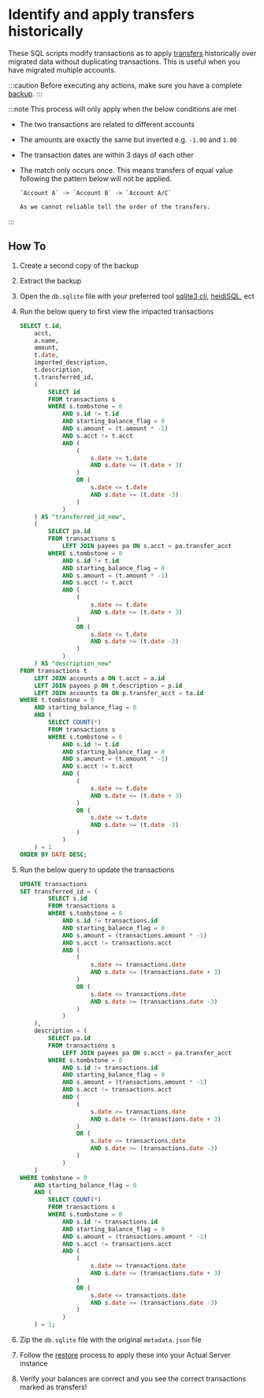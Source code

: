 # Identify and apply transfers historically

These SQL scripts modify transactions as to apply [transfers](../../transactions/transfers.md) historically over migrated data without duplicating transactions. This is useful when you have migrated multiple accounts.

:::caution
Before executing any actions, make sure you have a complete [backup](../../backup-restore/backup.md).
:::

:::note
This process will only apply when the below conditions are met

- The two transactions are related to different accounts
- The amounts are exactly the same but inverted e.g. `-1.00` and `1.00`
- The transaction dates are within 3 days of each other

- The match only occurs once. This means transfers of equal value following the pattern below will not be applied.

      `Account A` -> `Account B` -> `Account A/C`

      As we cannot reliable tell the order of the transfers.

:::

## How To

1. Create a second copy of the backup
2. Extract the backup
3. Open the `db.sqlite` file with your preferred tool [sqlite3 cli](https://www.sqlite.org/cli.html), [heidiSQL](https://www.heidisql.com/), ect
4. Run the below query to first view the impacted transactions

   ```sql
   SELECT t.id,
       acct,
       a.name,
       amount,
       t.date,
       imported_description,
       t.description,
       t.transferred_id,
       (
           SELECT id
           FROM transactions s
           WHERE s.tombstone = 0
               AND s.id != t.id
               AND starting_balance_flag = 0
               AND s.amount = (t.amount * -1)
               AND s.acct != t.acct
               AND (
                   (
                       s.date >= t.date
                       AND s.date <= (t.date + 3)
                   )
                   OR (
                       s.date <= t.date
                       AND s.date >= (t.date -3)
                   )
               )
       ) AS "transferred_id_new",
       (
           SELECT pa.id
           FROM transactions s
               LEFT JOIN payees pa ON s.acct = pa.transfer_acct
           WHERE s.tombstone = 0
               AND s.id != t.id
               AND starting_balance_flag = 0
               AND s.amount = (t.amount * -1)
               AND s.acct != t.acct
               AND (
                   (
                       s.date >= t.date
                       AND s.date <= (t.date + 3)
                   )
                   OR (
                       s.date <= t.date
                       AND s.date >= (t.date -3)
                   )
               )
       ) AS "description_new"
   FROM transactions t
       LEFT JOIN accounts a ON t.acct = a.id
       LEFT JOIN payees p ON t.description = p.id
       LEFT JOIN accounts ta ON p.transfer_acct = ta.id
   WHERE t.tombstone = 0
       AND starting_balance_flag = 0
       AND (
           SELECT COUNT(*)
           FROM transactions s
           WHERE s.tombstone = 0
               AND s.id != t.id
               AND starting_balance_flag = 0
               AND s.amount = (t.amount * -1)
               AND s.acct != t.acct
               AND (
                   (
                       s.date >= t.date
                       AND s.date <= (t.date + 3)
                   )
                   OR (
                       s.date <= t.date
                       AND s.date >= (t.date -3)
                   )
               )
       ) = 1
   ORDER BY DATE DESC;
   ```

5. Run the below query to update the transactions

   ```sql
   UPDATE transactions
   SET transferred_id = (
           SELECT s.id
           FROM transactions s
           WHERE s.tombstone = 0
               AND s.id != transactions.id
               AND starting_balance_flag = 0
               AND s.amount = (transactions.amount * -1)
               AND s.acct != transactions.acct
               AND (
                   (
                       s.date >= transactions.date
                       AND s.date <= (transactions.date + 3)
                   )
                   OR (
                       s.date <= transactions.date
                       AND s.date >= (transactions.date -3)
                   )
               )
       ),
       description = (
           SELECT pa.id
           FROM transactions s
               LEFT JOIN payees pa ON s.acct = pa.transfer_acct
           WHERE s.tombstone = 0
               AND s.id != transactions.id
               AND starting_balance_flag = 0
               AND s.amount = (transactions.amount * -1)
               AND s.acct != transactions.acct
               AND (
                   (
                       s.date >= transactions.date
                       AND s.date <= (transactions.date + 3)
                   )
                   OR (
                       s.date <= transactions.date
                       AND s.date >= (transactions.date -3)
                   )
               )
       )
   WHERE tombstone = 0
       AND starting_balance_flag = 0
       AND (
           SELECT COUNT(*)
           FROM transactions s
           WHERE s.tombstone = 0
               AND s.id != transactions.id
               AND starting_balance_flag = 0
               AND s.amount = (transactions.amount * -1)
               AND s.acct != transactions.acct
               AND (
                   (
                       s.date >= transactions.date
                       AND s.date <= (transactions.date + 3)
                   )
                   OR (
                       s.date <= transactions.date
                       AND s.date >= (transactions.date -3)
                   )
               )
       ) = 1;
   ```

6. Zip the `db.sqlite` file with the original `metadata.json` file
7. Follow the [restore](../../backup-restore/restore.md) process to apply these into your Actual Server instance
8. Verify your balances are correct and you see the correct transactions marked as transfers!
